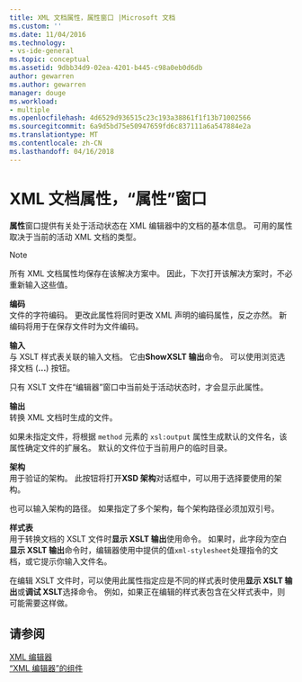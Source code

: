 ```yaml
---
title: XML 文档属性，属性窗口 |Microsoft 文档
ms.custom: ''
ms.date: 11/04/2016
ms.technology:
- vs-ide-general
ms.topic: conceptual
ms.assetid: 9dbb34d9-02ea-4201-b445-c98a0eb0d6db
author: gewarren
ms.author: gewarren
manager: douge
ms.workload:
- multiple
ms.openlocfilehash: 4d6529d936515c23c193a38861f1f13b71002566
ms.sourcegitcommit: 6a9d5bd75e50947659fd6c837111a6a547884e2a
ms.translationtype: MT
ms.contentlocale: zh-CN
ms.lasthandoff: 04/16/2018
---
```

# <a name="xml-document-properties-properties-window"></a>XML 文档属性，“属性”窗口
**属性**窗口提供有关处于活动状态在 XML 编辑器中的文档的基本信息。 可用的属性取决于当前的活动 XML 文档的类型。  
  
> [!NOTE]
>  所有 XML 文档属性均保存在该解决方案中。 因此，下次打开该解决方案时，不必重新输入这些值。  
  
 **编码**  
 文件的字符编码。 更改此属性将同时更改 XML 声明的编码属性，反之亦然。 新编码将用于在保存文件时为文件编码。  
  
 **输入**  
 与 XSLT 样式表关联的输入文档。 它由**ShowXSLT 输出**命令。 可以使用浏览选择文档 (**...**) 按钮。  
  
 只有 XSLT 文件在“编辑器”窗口中当前处于活动状态时，才会显示此属性。  
  
 **输出**  
 转换 XML 文档时生成的文件。  
  
 如果未指定文件，将根据 `method` 元素的 `xsl:output` 属性生成默认的文件名，该属性确定文件的扩展名。 默认的文件位于当前用户的临时目录。  
  
 **架构**  
 用于验证的架构。 此按钮将打开**XSD 架构**对话框中，可以用于选择要使用的架构。  
  
 也可以输入架构的路径。 如果指定了多个架构，每个架构路径必须加双引号。  
  
 **样式表**  
 用于转换文档的 XSLT 文件时**显示 XSLT 输出**使用命令。 如果时，此字段为空白**显示 XSLT 输出**命令时，编辑器使用中提供的值`xml-stylesheet`处理指令的文档，或它提示你输入文件名。  
  
 在编辑 XSLT 文件时，可以使用此属性指定应是不同的样式表时使用**显示 XSLT 输出**或**调试 XSLT**选择命令。 例如，如果正在编辑的样式表包含在父样式表中，则可能需要这样做。  
  
## <a name="see-also"></a>请参阅  
 [XML 编辑器](../xml-tools/xml-editor.md)   
 [“XML 编辑器”的组件](../xml-tools/xml-editor-components.md)